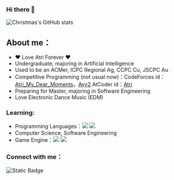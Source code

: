 ### Hi there 👋

![Christmas's GitHub stats](https://github-readme-stats.vercel.app/api?username=Atri2333&show_icons=true&theme=tokyonight)

## About me：

- ❤ Love Atri Forever ❤
- Undergraduate, majoring in Artificial Intelligence
- Used to be an ACMer, ICPC Regional Ag, CCPC Cu, JSCPC Au
- Competitive Programming (not usual now)：CodeForces id：[Atri_My_Dear_Moments](https://codeforces.com/profile/Atri_My_Dear_Moments)，[Ayy2](https://codeforces.com/profile/Ayy2) AtCoder id：[Atri](https://atcoder.jp/users/Atri)
- Preparing for Master, majoring in Software Engineering
- Love Electronic Dance Music (EDM)

### Learning:

- Programming Languages：<span><img src="https://img.shields.io/badge/C%2B%2B-%2300599C?logo=C%2B%2B&color=%2300599C"> <img src="https://img.shields.io/badge/Java-grey"></span>
- Computer Science, Software Engineering
- Game Engine：<span><img src="https://img.shields.io/badge/Unreal%20Engine-grey?logo=Unreal%20Engine&color=%230E1128"> <img src="https://img.shields.io/badge/Unity-grey?logo=Unity&color=%23FFFFFF"></span>

### Connect with me：

![Static Badge](https://img.shields.io/badge/Email-AtriKawaii%40outlook.com-grey?logo=microsoftoutlook&color=%230078D4&link=AtriKawaii%40outlook.com)

